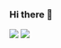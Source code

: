 ### Hi there 👋

<img src="https://img.shields.io/badge/JavaScript-JavaScript-%23F7DF1E"/>
<img src="https://img.shields.io/badge/Python-3766AB?style=flat-square&logo=Python&logoColor=white"/></a>&nbsp 
